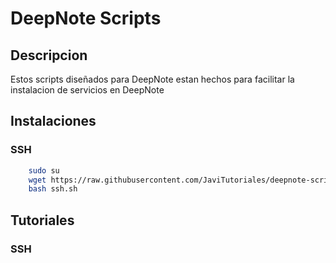 # DeepNote Scripts


## Descripcion
Estos scripts diseñados para DeepNote estan hechos para facilitar la instalacion de servicios en DeepNote

## Instalaciones
### SSH
```sh
    sudo su
    wget https://raw.githubusercontent.com/JaviTutoriales/deepnote-scripts/main/ssh.sh
    bash ssh.sh
```

## Tutoriales
### SSH
